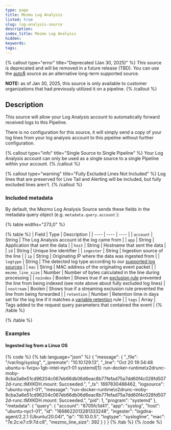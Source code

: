 ```yaml
---
type: page
title: Mezmo Log Analysis
listed: true
slug: log-analysis-source
description: 
index_title: Mezmo Log Analysis
hidden: 
keywords: 
tags: 
---
```



{% callout type="error" title="Deprecated (Jan 30, 2025)" %}
This source is deprecated and will be removed in a future release (TBD). You can use the [auto$](/telemetry-pipelines/log-analysis-ingestion-source)  source as an alternative long-term supported source.

**NOTE:** as of Jan 30, 2025, this source is only available to customer organizations that had previously utilized it on a pipeline.
{% /callout %}

## Description

This source will allow your Log Analysis account to automatically forward received logs to this Pipeline.

There is no configuration for this source, it will simply send a copy of your log lines from your log analysis account to this pipeline without further configuration.

{% callout type="info" title="Single Source to Single Pipeline" %}
Your Log Analysis account can only be used as a single source to a single Pipeline within your account.
{% /callout %}

{% callout type="warning" title="Fully Excluded Lines Not Included" %}
Log lines that are preserved for Live Tail and Alerting will be included, but fully excluded lines aren't.
{% /callout %}

### Included metadata

By default, the Mezmo Log Analysis Source sends these fields in the metadata query object (e.g. `metadata.query.account` ):

{% table widths="273,0" %}

{% table %}
| Field | Type | Description | 
| ---- | ---- | ---- | 
| `account` | String | The Log Analysis account id the log came from | 
| `app` | String | Application that sent the data | 
| `host` | String | Hostname that sent the data | 
| `id` | String | Unique line identifier | 
| `ingester` | String | Ingestion source of the line | 
| `ip` | String | Originating IP where the data was ingested from | 
| `logtype` | String | The detected log type according to our [supported log sources](https://docs.mezmo.com/docs/log-parsing#parsed-log-sources) | 
| `mac` | String | MAC address of the originating event packet | 
| `mezmo_line_size` | Number | Number of bytes calculated in the line during processing | 
| `noindex` | Boolen | Shows true if an [exclusion rule](https://docs.mezmo.com/docs/excluding-log-lines) prevented the line from being indexed (see note above about fully excluded log lines) | 
| `nostream` | Boolen | Shows true if a streaming exclusion rule prevented the line from being forwarded | 
| `retention` | Number | Retention time in days set for the log line if it matches a [variable retention](https://docs.mezmo.com/docs/variable-retention) rule | 
| `tags` | Array | Tags added to the request query parameters that contained the event | 
{% /table %}

{% /table %}

### Examples


#### Ingested log from a Linux OS

{% code %}
{% tab language="json" %}
{
"message": {
"_file": "/var/log/syslog",
"_ipremote": "10.10.129.13",
"_line": "Oct 20 19:34:48 ubuntu-s-1vcpu-1gb-intel-nyc1-01 systemd[1]: run-docker-runtime\\x2drunc-moby-8cba3a6e51cd96204c067eb66db06d6eac8b77fefad75a7dd60f4c028fd5072d-runc.tMXKDH.mount: Succeeded.",
"_ts": 1697830488462,
"logsource": "ubuntu-nyc1-01",
"message": "run-docker-runtime\\x2drunc-moby-8cba3a6e51cd96204c067eb66db06d6eac8b77fefad75a7dd60f4c028fd5072d-runc.tMXKDH.mount: Succeeded.",
"pid": 1,
"program": "systemd"
},
"metadata": {
"query": {
"account": "8705fc1d41",
"app": "syslog",
"host": "ubuntu-nyc1-01",
"id": "1668622013281333248",
"ingester": "logdna-agent/2.2.1 (Ubuntu/20.04)",
"ip": "10.10.0.5",
"logtype": "syslogline",
"mac": "7e:2c:e7:c9:7d:c8",
"mezmo_line_size": 392
}
}
}
{% /tab %}
{% /code %}